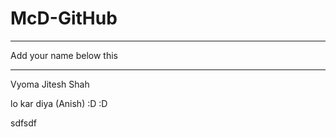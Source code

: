 # McD-GitHub

------
Add your name below this

------
Vyoma Jitesh Shah

lo kar diya (Anish) :D :D

sdfsdf
